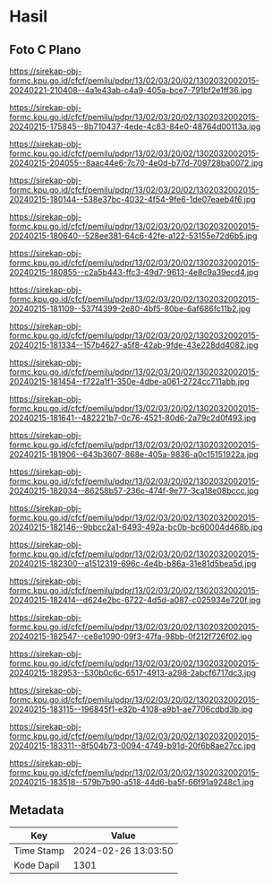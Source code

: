 # Hasil

## Foto C Plano

https://sirekap-obj-formc.kpu.go.id/cfcf/pemilu/pdpr/13/02/03/20/02/1302032002015-20240221-210408--4a1e43ab-c4a9-405a-bce7-791bf2e1ff36.jpg

https://sirekap-obj-formc.kpu.go.id/cfcf/pemilu/pdpr/13/02/03/20/02/1302032002015-20240215-175845--8b710437-4ede-4c83-84e0-48764d00113a.jpg

https://sirekap-obj-formc.kpu.go.id/cfcf/pemilu/pdpr/13/02/03/20/02/1302032002015-20240215-204055--8aac44e6-7c70-4e0d-b77d-709728ba0072.jpg

https://sirekap-obj-formc.kpu.go.id/cfcf/pemilu/pdpr/13/02/03/20/02/1302032002015-20240215-180144--538e37bc-4032-4f54-9fe6-1de07eaeb4f6.jpg

https://sirekap-obj-formc.kpu.go.id/cfcf/pemilu/pdpr/13/02/03/20/02/1302032002015-20240215-180640--528ee381-64c6-42fe-a122-53155e72d6b5.jpg

https://sirekap-obj-formc.kpu.go.id/cfcf/pemilu/pdpr/13/02/03/20/02/1302032002015-20240215-180855--c2a5b443-ffc3-49d7-9613-4e8c9a39ecd4.jpg

https://sirekap-obj-formc.kpu.go.id/cfcf/pemilu/pdpr/13/02/03/20/02/1302032002015-20240215-181109--537f4399-2e80-4bf5-80be-6af686fc11b2.jpg

https://sirekap-obj-formc.kpu.go.id/cfcf/pemilu/pdpr/13/02/03/20/02/1302032002015-20240215-181334--157b4627-a5f8-42ab-9fde-43e228dd4082.jpg

https://sirekap-obj-formc.kpu.go.id/cfcf/pemilu/pdpr/13/02/03/20/02/1302032002015-20240215-181454--f722a1f1-350e-4dbe-a061-2724cc711abb.jpg

https://sirekap-obj-formc.kpu.go.id/cfcf/pemilu/pdpr/13/02/03/20/02/1302032002015-20240215-181641--482221b7-0c76-4521-80d6-2a79c2d0f493.jpg

https://sirekap-obj-formc.kpu.go.id/cfcf/pemilu/pdpr/13/02/03/20/02/1302032002015-20240215-181906--643b3607-868e-405a-9836-a0c15151922a.jpg

https://sirekap-obj-formc.kpu.go.id/cfcf/pemilu/pdpr/13/02/03/20/02/1302032002015-20240215-182034--86258b57-236c-474f-9e77-3ca18e08bccc.jpg

https://sirekap-obj-formc.kpu.go.id/cfcf/pemilu/pdpr/13/02/03/20/02/1302032002015-20240215-182146--9bbcc2a1-6493-492a-bc0b-bc60004d468b.jpg

https://sirekap-obj-formc.kpu.go.id/cfcf/pemilu/pdpr/13/02/03/20/02/1302032002015-20240215-182300--a1512319-696c-4e4b-b86a-31e81d5bea5d.jpg

https://sirekap-obj-formc.kpu.go.id/cfcf/pemilu/pdpr/13/02/03/20/02/1302032002015-20240215-182414--d624e2bc-6722-4d5d-a087-c025934e720f.jpg

https://sirekap-obj-formc.kpu.go.id/cfcf/pemilu/pdpr/13/02/03/20/02/1302032002015-20240215-182547--ce8e1090-09f3-47fa-98bb-0f212f726f02.jpg

https://sirekap-obj-formc.kpu.go.id/cfcf/pemilu/pdpr/13/02/03/20/02/1302032002015-20240215-182953--530b0c6c-6517-4913-a298-2abcf6717dc3.jpg

https://sirekap-obj-formc.kpu.go.id/cfcf/pemilu/pdpr/13/02/03/20/02/1302032002015-20240215-183115--196845f1-e32b-4108-a9b1-ae7706cdbd3b.jpg

https://sirekap-obj-formc.kpu.go.id/cfcf/pemilu/pdpr/13/02/03/20/02/1302032002015-20240215-183311--8f504b73-0094-4749-b91d-20f6b8ae27cc.jpg

https://sirekap-obj-formc.kpu.go.id/cfcf/pemilu/pdpr/13/02/03/20/02/1302032002015-20240215-183518--579b7b90-a518-44d6-ba5f-66f91a9248c1.jpg


## Metadata

| Key        | Value               |
| ---------- | ------------------- |
| Time Stamp | 2024-02-26 13:03:50 |
| Kode Dapil | 1301                |



